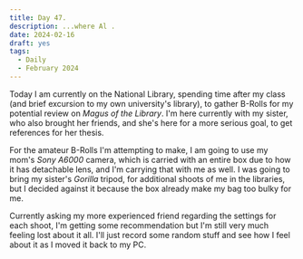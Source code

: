```yaml
---
title: Day 47.
description: ...where Al .
date: 2024-02-16
draft: yes
tags: 
  - Daily
  - February 2024
---
```


Today I am currently on the National Library, spending time after my class (and brief excursion to my own university's library), to gather B-Rolls for my potential review on *Magus of the Library*. I'm here currently with my sister, who also brought her friends, and she's here for a more serious goal, to get references for her thesis.

For the amateur B-Rolls I'm attempting to make, I am going to use my mom's *Sony A6000* camera, which is carried with an entire box due to how it has detachable lens, and I'm carrying that with me as well. I was going to bring my sister's *Gorilla* tripod, for additional shoots of me in the libraries, but I decided against it because the box already make my bag too bulky for me.

Currently asking my more experienced friend regarding the settings for each shoot, I'm getting some recommendation but I'm still very much feeling lost about it all. I'll just record some random stuff and see how I feel about it as I moved it back to my PC.